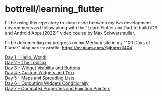 # bottrell/learning_flutter

I'll be using this repository to share code between my two development environments as I follow along with the "Learn Flutter and Dart to build iOS and Android Apps (2022)" video course by Max Schwarzmuller. 

I'll be documenting my progress on my Medium site in my "100 Days of Flutter" blog series:
profile: https://medium.com/@jbottrell404

[Day 1 - Hello, World!](https://medium.com/@jbottrell404/100-days-of-flutter-day-1-hello-world-83e13bcc6)  
[Day 2 - The Toolbox](https://medium.com/@jbottrell404/100-days-of-flutter-day-2-the-toolbox-f1d0b46b94bb)  
[Day 3 - Widget Visibility and Buttons](https://medium.com/@jbottrell404/100-days-of-flutter-day-3-widget-visibility-and-elevatedbutton-3f7055e59d3d)  
[Day 4 - Custom Widgets and Text](https://medium.com/@jbottrell404/100-days-of-flutter-day-4-custom-widgets-and-text-60a1f360633b)  
[Day 5 - Maps and Spreading Lists](https://medium.com/@jbottrell404/100-days-of-flutter-day-5-maps-and-spreading-lists-d93f68c1d370)  
[Day 6 - Outputting Widgets Conditionally](https://medium.com/@jbottrell404/100-days-of-flutter-day-6-outputting-widgets-conditionally-4910efb0bb4e)\
[Day 7 - Computed Properties and Function Pointers](https://medium.com/@jbottrell404/100-days-of-flutter-day-7-computed-properties-and-function-pointers-33ba411721c)
